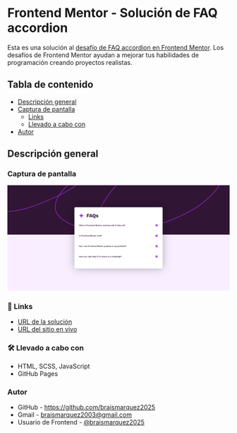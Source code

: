 # Frontend Mentor - Solución de FAQ accordion

Esta es una solución al [desafío de FAQ accordion en Frontend Mentor](https://www.frontendmentor.io/learning-paths/introduction-to-web-accessibility-mXu-9PHVsd/steps/68473d9a81440b1be56ee939/challenge/start). Los desafíos de Frontend Mentor ayudan a mejorar tus habilidades de programación creando proyectos realistas.

## Tabla de contenido

- [Descripción general](#descripcion-general)
- [Captura de pantalla](#captura-de-pantalla)
  - [Links](#links)
  - [Llevado a cabo con](#llevado-a-cabo-con)
- [Autor](#autor)


## Descripción general


### Captura de pantalla
![](./images/FAQ-accordion-07-27-2025_08_55_PM.png)


### 🔗 Links
- [URL de la solución](https://www.frontendmentor.io/solutions/faq-accordion-solution-kmH1jSCKTI)
- [URL del sitio en vivo](https://braismarquez2025.github.io/FAQ-accordion/)


### 🛠 Llevado a cabo con
- HTML, SCSS, JavaScript
- GitHub Pages


### Autor 
- GitHub - https://github.com/braismarquez2025
- Gmail - braismarquez2003@gmail.com
- Usuario de Frontend - [@braismarquez2025](https://www.frontendmentor.io/profile/braismarquez2025)




